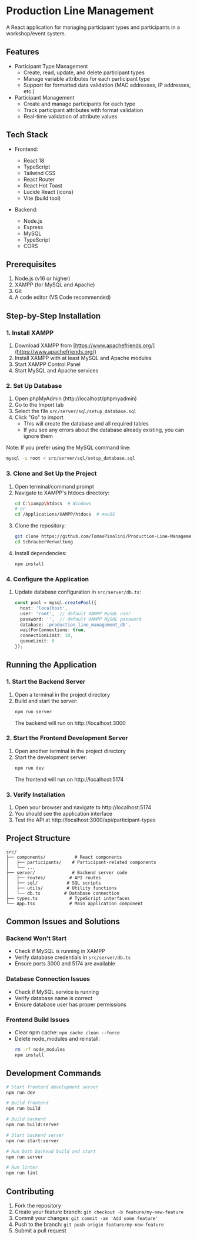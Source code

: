 #  Production Line Management

A React application for managing participant types and participants in a workshop/event system.

## Features

- Participant Type Management
  - Create, read, update, and delete participant types
  - Manage variable attributes for each participant type
  - Support for formatted data validation (MAC addresses, IP addresses, etc.)
- Participant Management
  - Create and manage participants for each type
  - Track participant attributes with format validation
  - Real-time validation of attribute values

## Tech Stack

- Frontend:
  - React 18
  - TypeScript
  - Tailwind CSS
  - React Router
  - React Hot Toast
  - Lucide React (icons)
  - Vite (build tool)

- Backend:
  - Node.js
  - Express
  - MySQL
  - TypeScript
  - CORS

## Prerequisites

1. Node.js (v16 or higher)
2. XAMPP (for MySQL and Apache)
3. Git
4. A code editor (VS Code recommended)

## Step-by-Step Installation

### 1. Install XAMPP
1. Download XAMPP from [https://www.apachefriends.org/](https://www.apachefriends.org/)
2. Install XAMPP with at least MySQL and Apache modules
3. Start XAMPP Control Panel
4. Start MySQL and Apache services

### 2. Set Up Database
1. Open phpMyAdmin (http://localhost/phpmyadmin)
2. Go to the Import tab
3. Select the file `src/server/sql/setup_database.sql`
4. Click "Go" to import
   - This will create the database and all required tables
   - If you see any errors about the database already existing, you can ignore them

Note: If you prefer using the MySQL command line:
```bash
mysql -u root < src/server/sql/setup_database.sql
```

### 3. Clone and Set Up the Project
1. Open terminal/command prompt
2. Navigate to XAMPP's htdocs directory:
   ```bash
   cd C:\xampp\htdocs  # Windows
   # or
   cd /Applications/XAMPP/htdocs  # macOS
   ```
3. Clone the repository:
   ```bash
   git clone https://github.com/TomasPinolini/Production-Line-Management.git SchrauberVerwaltung
   cd SchrauberVerwaltung
   ```
4. Install dependencies:
   ```bash
   npm install
   ```

### 4. Configure the Application
1. Update database configuration in `src/server/db.ts`:
   ```typescript
   const pool = mysql.createPool({
     host: 'localhost',
     user: 'root',  // default XAMPP MySQL user
     password: '',  // default XAMPP MySQL password
     database: 'production_line_management_db',
     waitForConnections: true,
     connectionLimit: 10,
     queueLimit: 0
   });
   ```

## Running the Application

### 1. Start the Backend Server
1. Open a terminal in the project directory
2. Build and start the server:
   ```bash
   npm run server
   ```
   The backend will run on http://localhost:3000

### 2. Start the Frontend Development Server
1. Open another terminal in the project directory
2. Start the development server:
   ```bash
   npm run dev
   ```
   The frontend will run on http://localhost:5174

### 3. Verify Installation
1. Open your browser and navigate to http://localhost:5174
2. You should see the application interface
3. Test the API at http://localhost:3000/api/participant-types

## Project Structure

```
src/
├── components/           # React components
│   ├── participants/    # Participant-related components
│   └── ...
├── server/              # Backend server code
│   ├── routes/         # API routes
│   ├── sql/           # SQL scripts
│   ├── utils/         # Utility functions
│   └── db.ts         # Database connection
├── types.ts            # TypeScript interfaces
└── App.tsx             # Main application component
```

## Common Issues and Solutions

### Backend Won't Start
- Check if MySQL is running in XAMPP
- Verify database credentials in `src/server/db.ts`
- Ensure ports 3000 and 5174 are available

### Database Connection Issues
- Check if MySQL service is running
- Verify database name is correct
- Ensure database user has proper permissions

### Frontend Build Issues
- Clear npm cache: `npm cache clean --force`
- Delete node_modules and reinstall: 
  ```bash
  rm -rf node_modules
  npm install
  ```

## Development Commands

```bash
# Start frontend development server
npm run dev

# Build frontend
npm run build

# Build backend
npm run build:server

# Start backend server
npm run start:server

# Run both backend build and start
npm run server

# Run linter
npm run lint
```

## Contributing

1. Fork the repository
2. Create your feature branch: `git checkout -b feature/my-new-feature`
3. Commit your changes: `git commit -am 'Add some feature'`
4. Push to the branch: `git push origin feature/my-new-feature`
5. Submit a pull request 